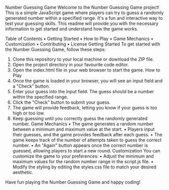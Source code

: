 Number Guessing Game
Welcome to the Number Guessing Game project! This is a simple JavaScript game where players can try to guess a randomly generated number within a specified range. It's a fun and interactive way to test your guessing skills. This readme will provide you with the necessary information to get started and understand how the game works.

Table of Contents
•	Getting Started
•	How to Play
•	Game Mechanics
•	Customization
•	Contributing
•	License
Getting Started
To get started with the Number Guessing Game, follow these steps:
1.	Clone this repository to your local machine or download the ZIP file.
2.	Open the project directory in your favourite code editor.
3.	Open the index.html file in your web browser to start the game.
How to Play
1.	Once the game is loaded in your browser, you will see an input field and a "Check" button.
2.	Enter your guess into the input field. The guess should be a number within the specified range.
3.	Click the "Check" button to submit your guess.
4.	The game will provide feedback, letting you know if your guess is too high or too low.
5.	Keep guessing until you correctly guess the randomly generated number.
Game Mechanics
•	The game generates a random number between a minimum and maximum value at the start.
•	Players input their guesses, and the game provides feedback after each guess.
•	The game keeps track of the number of attempts taken to guess the correct number.
•	An "Again" button appears once the correct number is guessed, allowing players to start a new round.
Customization
You can customize the game to your preferences:
•	Adjust the minimum and maximum values for the random number range in the script.js file.
•	Modify the styling by editing the styles.css file to match your desired aesthetic.

Have fun playing the Number Guessing Game and happy coding!
